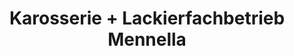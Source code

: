 ---
title: "Karosserie + Lackierfachbetrieb Mennella"
url: /villingen-schwenningen/karosserie-lackierfachbetrieb-mennella/
shop: Autowerkstatt
---